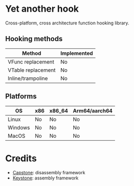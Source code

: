 # Yet another hook 

Cross-platform, cross architecture function hooking library.

## Hooking methods

| Method             | Implemented |
|--------------------|-------------|
| VFunc replacement  | No          | 
| VTable replacement | No          |
| Inline/trampoline  | No          |

## Platforms

| OS      | x86 | x86_64 | Arm64/aarch64 |
|---------|-----|--------|---------------|
| Linux   | No  | No     | No            |
| Windows | No  | No     | No            |
| MacOS   | No  | No     | No            |

# Credits

- [Capstone](https://github.com/capstone-engine/capstone): disassembly framework
- [Keystone](https://github.com/keystone-engine/keystone): assembly framework